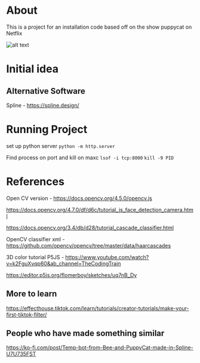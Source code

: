 
# About 
This is a project for an installation code based off on the show puppycat on Netflix

![alt text](https://encrypted-tbn0.gstatic.com/images?q=tbn:ANd9GcQT9s-qjrnqRRHQK_iCvXd4BqZtBfTMQaUtRA&usqp=CAU)

# Initial idea 


## Alternative Software 
Spline - https://spline.design/ 


# Running Project
set up python server
`python -m http.server`

Find process on port and kill on maxc
`lsof -i tcp:8000`
`kill -9 PID`



# References 
Open CV version - https://docs.opencv.org/4.5.0/opencv.js

https://docs.opencv.org/4.7.0/df/d6c/tutorial_js_face_detection_camera.html

https://docs.opencv.org/3.4/db/d28/tutorial_cascade_classifier.html 

OpenCV classifier xml - https://github.com/opencv/opencv/tree/master/data/haarcascades

3D color tutorial P5JS - https://www.youtube.com/watch?v=k2FguXvqp60&ab_channel=TheCodingTrain

https://editor.p5js.org/flomerboy/sketches/uq7nB_Dy 


## More to learn 

https://effecthouse.tiktok.com/learn/tutorials/creator-tutorials/make-your-first-tiktok-filter/ 


## People who have made something similar

https://ko-fi.com/post/Temp-bot-from-Bee-and-PuppyCat-made-in-Spline-U7U735FST 


